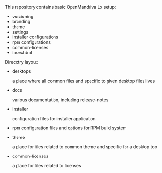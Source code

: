 This repository contains basic OpenMandriva Lx setup:
- versioning
- branding
- theme
- settings
- installer configurations
- rpm configurations
- common-licenses
- indexhtml

Direcotry layout:

- desktops

    a place where all common files and specific to given desktop files lives

- docs

    various documentation, including release-notes

- installer

    configuration files for installer application

- rpm
    configuration files and options for RPM build system

- theme

    a place for files related to common theme and specific for a desktop too

- common-licenses

    a place for files related to licenses
